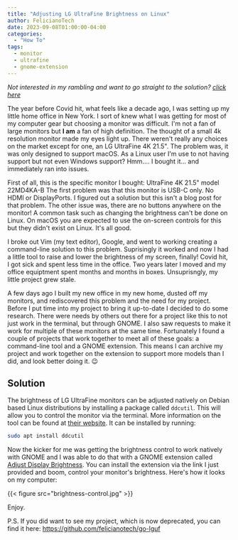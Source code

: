 ```yaml
---
title: "Adjusting LG UltraFine Brightness on Linux"
author: FelicianoTech
date: 2023-09-08T01:00:00-04:00
categories:
  - "How To"
tags:
  - monitor
  - ultrafine
  - gnome-extension
---
```


*Not interested in my rambling and want to go straight to the solution? [click here](#solution)*

The year before Covid hit, what feels like a decade ago, I was setting up my little home office in New York.
I sort of knew what I was getting for most of my computer gear but choosing a monitor was difficult.
I'm not a fan of large monitors but **I am** a fan of high definition.
The thought of a small 4k resolution monitor made my eyes light up.
There weren't really any choices on the market except for one, an LG UltraFine 4K 21.5".
The problem was, it was only designed to support macOS.
As a Linux user I'm use to not having support but not even Windows support? Hmm....
I bought it... and immediately ran into issues.

First of all, this is the specific monitor I bought: UltraFine 4K 21.5" model 22MD4KA-B
The first problem was that this monitor is USB-C only.
No HDMI or DisplayPorts.
I figured out a solution but this isn't a blog post for that problem.
The other issue was, there are no buttons anywhere on the monitor!
A common task such as changing the brightness can't be done on Linux.
On macOS you are expected to use the on-screen controls for this but they didn't exist on Linux.
It's all good.

I broke out Vim (my text editor), Google, and went to working creating a command-line solution to this problem.
Suprisingly it worked and now I had a little tool to raise and lower the brightness of my screen, finally!
Covid hit, I got sick and spent less time in the office.
Two years later I moved and my office equiptment spent months and months in boxes.
Unsuprisngly, my little project grew stale.

A few days ago I built my new office in my new home, dusted off my monitors, and rediscovered this problem and the need for my project.
Before I put time into my project to bring it up-to-date I decided to do some research.
There were needs by others out there for a project like this to not just work in the terminal, but through GNOME.
I also saw requests to make it work for multiple of these monitors at the same time.
Fortunately I found a couple of projects that work together to meet all of these goals: a command-line tool and a GNOME extension.
This means I can archive my project and work together on the extension to support more models than I did, and look better doing it. :wink:

## Solution

The brightness of LG UltraFine monitors can be adjusted natively on Debian based Linux distributions by installing a package called `ddcutil`.
This will allow you to control the monitor via the terminal.
More information on the tool can be found at [their website](https://www.ddcutil.com/).
It can be installed by running:

```bash
sudo apt install ddcutil
```

Now the kicker for me was getting the brightness control to work natively with GNOME and I was able to do that with a GNOME extension called [Adjust Display Brightness](https://extensions.gnome.org/extension/4652/adjust-display-brightness/).
You can install the extension via the link I just provided and boom, control your monitor's brightness.
Here's how it looks on my computer:

{{< figure src="brightness-control.jpg" >}}

Enjoy.

P.S. If you did want to see my project, which is now deprecated, you can find it here: https://github.com/felicianotech/go-lguf
